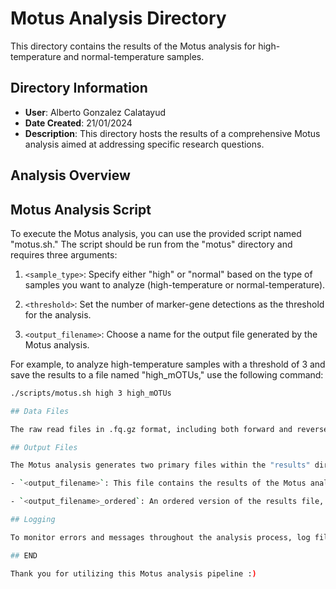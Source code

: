 # Motus Analysis Directory

This directory contains the results of the Motus analysis for high-temperature and normal-temperature samples.

## Directory Information

- **User**: Alberto Gonzalez Calatayud
- **Date Created**: 21/01/2024
- **Description**: This directory hosts the results of a comprehensive Motus analysis aimed at addressing specific research questions.

## Analysis Overview
## Motus Analysis Script

To execute the Motus analysis, you can use the provided script named "motus.sh." The script should be run from the "motus" directory and requires three arguments:

1. `<sample_type>`: Specify either "high" or "normal" based on the type of samples you want to analyze (high-temperature or normal-temperature).

2. `<threshold>`: Set the number of marker-gene detections as the threshold for the analysis.

3. `<output_filename>`: Choose a name for the output file generated by the Motus analysis.

For example, to analyze high-temperature samples with a threshold of 3 and save the results to a file named "high_mOTUs," use the following command:

```bash
./scripts/motus.sh high 3 high_mOTUs

## Data Files

The raw read files in .fq.gz format, including both forward and reverse sequences produced by Illumina, can be located in the "data" directory.

## Output Files

The Motus analysis generates two primary files within the "results" directory:

- `<output_filename>`: This file contains the results of the Motus analysis.

- `<output_filename>_ordered`: An ordered version of the results file, where entries are arranged based on specific criteria, such as numerical values.

## Logging

To monitor errors and messages throughout the analysis process, log files are stored in the "logs" directory.

## END

Thank you for utilizing this Motus analysis pipeline :)


